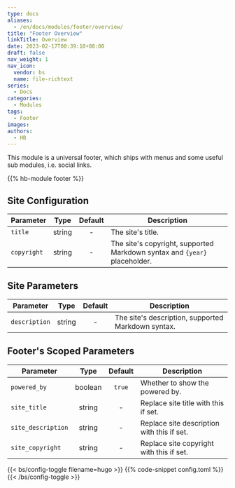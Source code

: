 ```yaml
---
type: docs
aliases:
  - /en/docs/modules/footer/overview/
title: "Footer Overview"
linkTitle: Overview
date: 2023-02-17T00:39:18+08:00
draft: false
nav_weight: 1
nav_icon:
  vendor: bs
  name: file-richtext
series:
  - Docs
categories:
  - Modules
tags:
  - Footer
images:
authors:
  - HB
---
```


This module is a universal footer, which ships with menus and some useful sub modules, i.e. social links.

<!--more-->

{{% hb-module footer %}}

## Site Configuration

| Parameter   |  Type  | Default | Description                                                               |
| ----------- | :----: | :-----: | ------------------------------------------------------------------------- |
| `title`     | string |    -    | The site's title.                                                         |
| `copyright` | string |    -    | The site's copyright, supported Markdown syntax and `{year}` placeholder. |

## Site Parameters

| Parameter     |  Type  | Default | Description                                        |
| ------------- | :----: | :-----: | -------------------------------------------------- |
| `description` | string |    -    | The site's description, supported Markdown syntax. |

## Footer's Scoped Parameters

| Parameter    |  Type   | Default | Description                          |
| ------------ | :-----: | :-----: | ------------------------------------ |
| `powered_by` | boolean | `true`  | Whether to show the powered by.      |
| `site_title` | string  |    -    | Replace site title with this if set. |
| `site_description` | string  |    -    | Replace site description with this if set. |
| `site_copyright` | string  |    -    | Replace site copyright with this if set. |

{{< bs/config-toggle filename=hugo >}}
{{% code-snippet config.toml %}}
{{< /bs/config-toggle >}}
